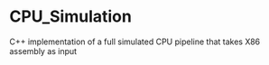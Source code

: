 # CPU_Simulation
C++ implementation of a full simulated CPU pipeline that takes X86 assembly as input
